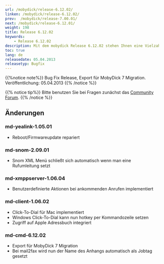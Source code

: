 ```yaml
---
url: /mobydick/release-6.12.02/
linken: /mobydick/release-6.12.02/
prev:  /mobydick/release-7.00.01/
next: /mobydick/release-6.12.01/
weight: 198
title: Release 6.12.02
keywords:
    - Release 6.12.02
description: Mit dem mobydick Release 6.12.02 stehen Ihnen eine Vielzahl an neuen Funtionen zur Verfügung.
toc: true
lang: de
releasedate: 05.04.2013
releasetyp: Bugfix
---
```



{{%notice note%}}
Bug Fix Release, Export für MobyDick 7 Migration. Veröffentlichung: 05.04.2013
{{% /notice %}}

{{% notice tip%}}
Bitte benutzen Sie bei Fragen zunächst das [Community Forum](http://community.pascom.net/forum.php "Zu unserem Forum").
{{% /notice %}}

## Änderungen

### md-yealink-1.05.01
* Reboot/Firmwareupdate repariert

### md-snom-2.09.01
* Snom XML Menü schließt sich automatisch wenn man eine Rufumleitung setzt

### md-xmppserver-1.06.04
* Benutzerdefinierte Aktionen bei ankommenden Anrufen implementiert

### md-client-1.06.02
* Click-To-Dial für Mac implementiert
* Windows Click-To-Dial kann nun hotkey per Kommandozeile setzen
* Zugriff auf Apple Adressbuch integriert

### md-cmd-6.12.02
* Export für MobyDick 7 Migration
* Bei mail2fax wird nun der Name des Anhangs automatisch als Jobtag gesetzt

